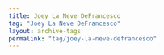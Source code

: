 ```yaml
---
title: Joey La Neve DeFrancesco
tag: "Joey La Neve DeFrancesco"
layout: archive-tags
permalink: "tag/joey-la-neve-defrancesco"
---
```

